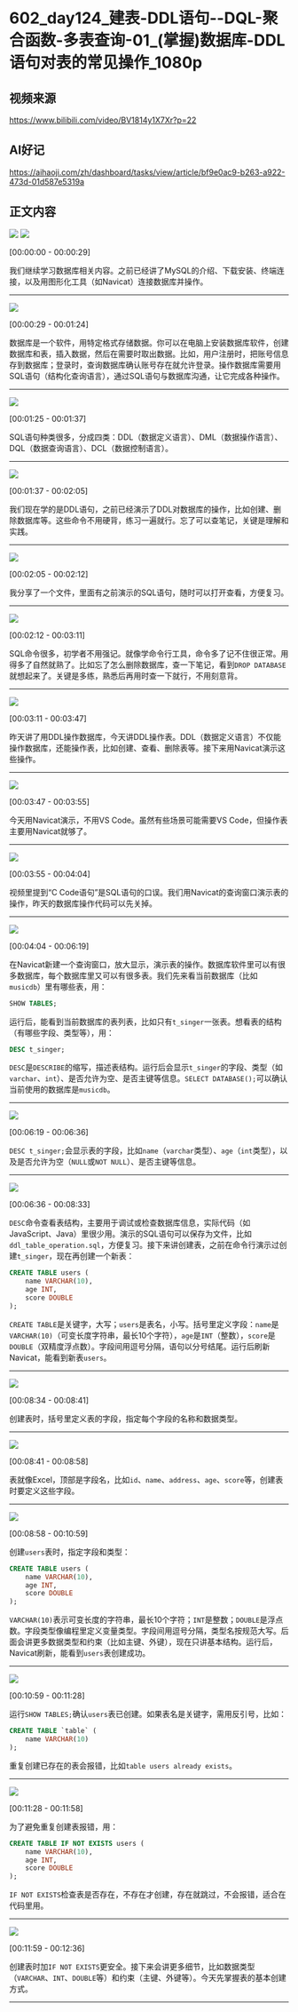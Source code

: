 # 602_day124_建表-DDL语句--DQL-聚合函数-多表查询-01_(掌握)数据库-DDL语句对表的常见操作_1080p

## 视频来源

https://www.bilibili.com/video/BV1814y1X7Xr?p=22

## AI好记

https://aihaoji.com/zh/dashboard/tasks/view/article/bf9e0ac9-b263-a922-473d-01d587e5319a

## 正文内容

![](https://pic.aihaoji.com/user_cf07d812-ef26-8550-a50d-768cff660798/img/20250624/bf9e0ac9-b263-a922-473d-01d587e5319a/5f605c97-51f8-4cc9-a978-dbf85bc26bd8.webp)
![](https://pic.aihaoji.com/user_cf07d812-ef26-8550-a50d-768cff660798/img/20250624/bf9e0ac9-b263-a922-473d-01d587e5319a/4212a52f-8727-45d3-9ba4-09a688db89e7.webp)

[00:00:00 - 00:00:29]

我们继续学习数据库相关内容。之前已经讲了MySQL的介绍、下载安装、终端连接，以及用图形化工具（如Navicat）连接数据库并操作。

---

![](https://pic.aihaoji.com/user_cf07d812-ef26-8550-a50d-768cff660798/img/20250624/bf9e0ac9-b263-a922-473d-01d587e5319a/0787422e-6991-423a-90fc-dea5a7768358.webp)

[00:00:29 - 00:01:24]

数据库是一个软件，用特定格式存储数据。你可以在电脑上安装数据库软件，创建数据库和表，插入数据，然后在需要时取出数据。比如，用户注册时，把账号信息存到数据库；登录时，查询数据库确认账号存在就允许登录。操作数据库需要用SQL语句（结构化查询语言），通过SQL语句与数据库沟通，让它完成各种操作。

---

![](https://pic.aihaoji.com/user_cf07d812-ef26-8550-a50d-768cff660798/img/20250624/bf9e0ac9-b263-a922-473d-01d587e5319a/774f8f95-d054-411d-b805-f842f0089d65.webp)

[00:01:25 - 00:01:37]

SQL语句种类很多，分成四类：DDL（数据定义语言）、DML（数据操作语言）、DQL（数据查询语言）、DCL（数据控制语言）。

---

![](https://pic.aihaoji.com/user_cf07d812-ef26-8550-a50d-768cff660798/img/20250624/bf9e0ac9-b263-a922-473d-01d587e5319a/6691fed1-7d1e-4f88-b94f-451f5c9bbd2e.webp)

[00:01:37 - 00:02:05]

我们现在学的是DDL语句，之前已经演示了DDL对数据库的操作，比如创建、删除数据库等。这些命令不用硬背，练习一遍就行。忘了可以查笔记，关键是理解和实践。

---

![](https://pic.aihaoji.com/user_cf07d812-ef26-8550-a50d-768cff660798/img/20250624/bf9e0ac9-b263-a922-473d-01d587e5319a/aaa84fac-279d-4741-b50e-1e689c85116c.webp)

[00:02:05 - 00:02:12]

我分享了一个文件，里面有之前演示的SQL语句，随时可以打开查看，方便复习。

---

![](https://pic.aihaoji.com/user_cf07d812-ef26-8550-a50d-768cff660798/img/20250624/bf9e0ac9-b263-a922-473d-01d587e5319a/6266342d-2332-4499-bf2e-573f1e08699e.webp)

[00:02:12 - 00:03:11]

SQL命令很多，初学者不用强记。就像学命令行工具，命令多了记不住很正常。用得多了自然就熟了。比如忘了怎么删除数据库，查一下笔记，看到`DROP DATABASE`就想起来了。关键是多练，熟悉后再用时查一下就行，不用刻意背。

---

![](https://pic.aihaoji.com/user_cf07d812-ef26-8550-a50d-768cff660798/img/20250624/bf9e0ac9-b263-a922-473d-01d587e5319a/d5166187-e2a8-4f48-92ad-88d4c9c26889.webp)

[00:03:11 - 00:03:47]

昨天讲了用DDL操作数据库，今天讲DDL操作表。DDL（数据定义语言）不仅能操作数据库，还能操作表，比如创建、查看、删除表等。接下来用Navicat演示这些操作。

---

![](https://pic.aihaoji.com/user_cf07d812-ef26-8550-a50d-768cff660798/img/20250624/bf9e0ac9-b263-a922-473d-01d587e5319a/414d5b53-9c39-42a1-a4bb-2b5cc0cd61d4.webp)

[00:03:47 - 00:03:55]

今天用Navicat演示，不用VS Code。虽然有些场景可能需要VS Code，但操作表主要用Navicat就够了。

---

![](https://pic.aihaoji.com/user_cf07d812-ef26-8550-a50d-768cff660798/img/20250624/bf9e0ac9-b263-a922-473d-01d587e5319a/db060e38-749b-4e28-8024-8e9dbd765dec.webp)

[00:03:55 - 00:04:04]

视频里提到“C Code语句”是SQL语句的口误。我们用Navicat的查询窗口演示表的操作，昨天的数据库操作代码可以先关掉。

---

![](https://pic.aihaoji.com/user_cf07d812-ef26-8550-a50d-768cff660798/img/20250624/bf9e0ac9-b263-a922-473d-01d587e5319a/e2fe222c-5e5f-467e-8508-1eec316bb72a.webp)

[00:04:04 - 00:06:19]

在Navicat新建一个查询窗口，放大显示，演示表的操作。数据库软件里可以有很多数据库，每个数据库里又可以有很多表。我们先来看当前数据库（比如`musicdb`）里有哪些表，用：

```sql
SHOW TABLES;
```

运行后，能看到当前数据库的表列表，比如只有`t_singer`一张表。想看表的结构（有哪些字段、类型等），用：

```sql
DESC t_singer;
```

`DESC`是`DESCRIBE`的缩写，描述表结构。运行后会显示`t_singer`的字段、类型（如`varchar`、`int`）、是否允许为空、是否主键等信息。`SELECT DATABASE();`可以确认当前使用的数据库是`musicdb`。

---

![](https://pic.aihaoji.com/user_cf07d812-ef26-8550-a50d-768cff660798/img/20250624/bf9e0ac9-b263-a922-473d-01d587e5319a/7f09a920-4599-406f-baea-77aa2096e607.webp)

[00:06:19 - 00:06:36]

`DESC t_singer;`会显示表的字段，比如`name`（`varchar`类型）、`age`（`int`类型），以及是否允许为空（`NULL`或`NOT NULL`）、是否主键等信息。

---

![](https://pic.aihaoji.com/user_cf07d812-ef26-8550-a50d-768cff660798/img/20250624/bf9e0ac9-b263-a922-473d-01d587e5319a/6a0c548a-a142-4039-90c2-f37cc069f2a5.webp)

[00:06:36 - 00:08:33]

`DESC`命令查看表结构，主要用于调试或检查数据库信息，实际代码（如JavaScript、Java）里很少用。演示的SQL语句可以保存为文件，比如`ddl_table_operation.sql`，方便复习。接下来讲创建表，之前在命令行演示过创建`t_singer`，现在再创建一个新表：

```sql
CREATE TABLE users (
    name VARCHAR(10),
    age INT,
    score DOUBLE
);
```

`CREATE TABLE`是关键字，大写；`users`是表名，小写。括号里定义字段：`name`是`VARCHAR(10)`（可变长度字符串，最长10个字符），`age`是`INT`（整数），`score`是`DOUBLE`（双精度浮点数）。字段间用逗号分隔，语句以分号结尾。运行后刷新Navicat，能看到新表`users`。

---

![](https://pic.aihaoji.com/user_cf07d812-ef26-8550-a50d-768cff660798/img/20250624/bf9e0ac9-b263-a922-473d-01d587e5319a/10686626-c0ec-41d2-b2cc-96876330b398.webp)

[00:08:34 - 00:08:41]

创建表时，括号里定义表的字段，指定每个字段的名称和数据类型。

---

![](https://pic.aihaoji.com/user_cf07d812-ef26-8550-a50d-768cff660798/img/20250624/bf9e0ac9-b263-a922-473d-01d587e5319a/56671c6e-678b-4a29-8ef5-513a3f6943b6.webp)

[00:08:41 - 00:08:58]

表就像Excel，顶部是字段名，比如`id`、`name`、`address`、`age`、`score`等，创建表时要定义这些字段。

---

![](https://pic.aihaoji.com/user_cf07d812-ef26-8550-a50d-768cff660798/img/20250624/bf9e0ac9-b263-a922-473d-01d587e5319a/2c1f9c64-7a3b-4d16-bec0-bab50e3928c7.webp)

[00:08:58 - 00:10:59]

创建`users`表时，指定字段和类型：

```sql
CREATE TABLE users (
    name VARCHAR(10),
    age INT,
    score DOUBLE
);
```

`VARCHAR(10)`表示可变长度的字符串，最长10个字符；`INT`是整数；`DOUBLE`是浮点数。字段类型像编程里定义变量类型。字段间用逗号分隔，类型名按规范大写。后面会讲更多数据类型和约束（比如主键、外键），现在只讲基本结构。运行后，Navicat刷新，能看到`users`表创建成功。

---

![](https://pic.aihaoji.com/user_cf07d812-ef26-8550-a50d-768cff660798/img/20250624/bf9e0ac9-b263-a922-473d-01d587e5319a/a64eff2c-074b-4748-b387-de086d46fc93.webp)

[00:10:59 - 00:11:28]

运行`SHOW TABLES;`确认`users`表已创建。如果表名是关键字，需用反引号，比如：

```sql
CREATE TABLE `table` (
    name VARCHAR(10)
);
```

重复创建已存在的表会报错，比如`table users already exists`。

---

![](https://pic.aihaoji.com/user_cf07d812-ef26-8550-a50d-768cff660798/img/20250624/bf9e0ac9-b263-a922-473d-01d587e5319a/f3a73c15-b740-45c9-99e4-bf2ff3099a1b.webp)

[00:11:28 - 00:11:58]

为了避免重复创建表报错，用：

```sql
CREATE TABLE IF NOT EXISTS users (
    name VARCHAR(10),
    age INT,
    score DOUBLE
);
```

`IF NOT EXISTS`检查表是否存在，不存在才创建，存在就跳过，不会报错，适合在代码里用。

---

![](https://pic.aihaoji.com/user_cf07d812-ef26-8550-a50d-768cff660798/img/20250624/bf9e0ac9-b263-a922-473d-01d587e5319a/359eaa56-dd26-4cb5-9ccd-20694bce311b.webp)

[00:11:59 - 00:12:36]

创建表时加`IF NOT EXISTS`更安全。接下来会讲更多细节，比如数据类型（`VARCHAR`、`INT`、`DOUBLE`等）和约束（主键、外键等）。今天先掌握表的基本创建方式。

---
